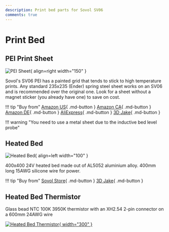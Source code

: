 ```yaml
---
description: Print bed parts for Sovol SV06
comments: true
---
```



# Print Bed

## PEI Print Sheet

![PEI Sheet](/images/pei_sheet.webp){ align=right width="150"  }

Sovol's SV06 PEI has a painted grid that tends to stick to high temperature prints. Any standard 235x235 (Ender) spring steel sheet works on an SV06 and is recommended over the original one. Look for a sheet without a magnet sticker (you already have one) to save on cost.

!!! tip "Buy from"
    [Amazon US](https://www.amazon.com/dp/B0B71NVLXP?&linkCode=ll1&tag=blakadders-20&linkId=e76862eddb0e2cd36800095bf097ce77&language=en_US&ref_=as_li_ss_tl){ .md-button }
    [Amazon CA](https://www.amazon.ca/VOXELAB-Magnetic-Flexible-Aquila-Printer/dp/B09Y1R3N46?keywords=pei%2Bsheet&qid=1681063151&sr=8-3&th=1&linkCode=ll1&tag=tasmotatemp03-20&linkId=02ebf3b1379c693c727b895ced2cb0c1&language=en_CA&ref_=as_li_ss_tl){ .md-button }
    [Amazon DE](https://www.amazon.de/dp/B09J4TG9JY?_encoding=UTF8&psc=1&linkCode=ll1&tag=blakadders-20&linkId=67ba2fadb9d13f977b85d188bab85c33&language=en_GB&ref_=as_li_ss_tl){ .md-button }
    [AliExpress](https://www.aliexpress.com/item/1005004992757753.html?aff_fcid=a55a184cf61a4e0d8fbf9838e03516fb-1681063039824-00995-_DFXOXfb&tt=CPS_NORMAL&aff_fsk=_DFXOXfb&aff_platform=shareComponent-detail&sk=_DFXOXfb&aff_trace_key=a55a184cf61a4e0d8fbf9838e03516fb-1681063039824-00995-_DFXOXfb&terminal_id=3f8c776975fd455ba956809c02d71a91&afSmartRedirect=y){ .md-button }
    [3D Jake](https://www.awin1.com/cread.php?awinmid=21809&awinaffid=930253&ued=https%3A%2F%2Fwww.3djake.com%2F3djake%2Fflexplate-system-with-nano-coating){ .md-button }


!!! warning "You need to use a metal sheet due to the inductive bed level probe"

## Heated Bed

![Heated Bed](/images/heated_bed.webp){ align=left width="100" }

400x400 24V heated bed made out of AL5052 aluminium alloy. 400mm long 15AWG silicone wire for power.

!!! tip "Buy from"
    [Sovol Store](https://sovol3d.com/collections/sv06-replacement/products/hotbed-kits-for-sv06-3d-printer?sca_ref=3309524.Vd4MGn0pGL&sca_source=base){ .md-button }
    [3D Jake](https://www.awin1.com/cread.php?awinmid=21809&awinaffid=930253&ued=https%3A%2F%2Fsovol3d.com%2Fcollections%2Fsv06-replacement%2Fproducts%2Fhotbed-kits-for-sv06-3d-printer){ .md-button }

## Heated Bed Thermistor

Glass bead NTC 100K 3950K thermistor with an XH2.54 2-pin connector on a 600mm 24AWG wire

[![Heated Bed Thermistor](/images/heated_bed_thermistor.jpg){ width="300" }](/images/heated_bed_thermistor.jpg)